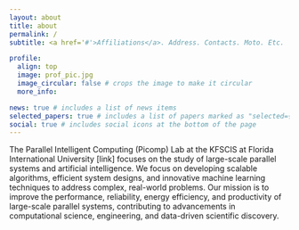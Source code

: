 ```yaml
---
layout: about
title: about
permalink: /
subtitle: <a href='#'>Affiliations</a>. Address. Contacts. Moto. Etc.

profile:
  align: top
  image: prof_pic.jpg
  image_circular: false # crops the image to make it circular
  more_info: 

news: true # includes a list of news items
selected_papers: true # includes a list of papers marked as "selected={true}"
social: true # includes social icons at the bottom of the page
---
```


The Parallel Intelligent Computing (Picomp) Lab at the KFSCIS at Florida International University [link] focuses on the study of large-scale parallel systems and artificial intelligence. We focus on developing scalable algorithms, efficient system designs, and innovative machine learning techniques to address complex, real-world problems. Our mission is to improve the performance, reliability, energy efficiency, and productivity of large-scale parallel systems, contributing to advancements in computational science, engineering, and data-driven scientific discovery.
